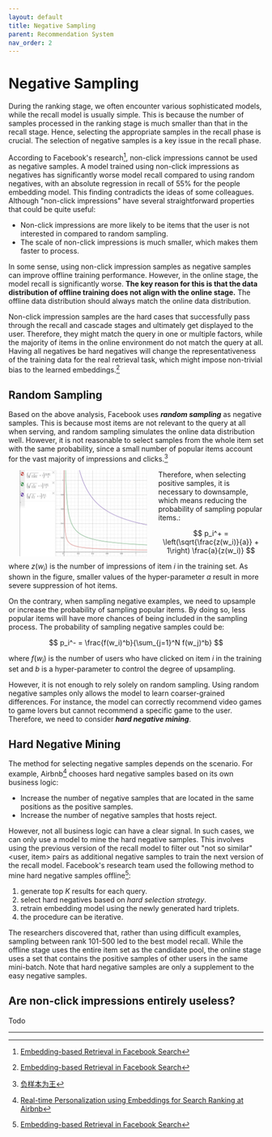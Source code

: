 ```yaml
---
layout: default
title: Negative Sampling
parent: Recommendation System
nav_order: 2
---
```


# Negative Sampling
During the ranking stage, we often encounter various sophisticated models, while the recall model is usually simple. This is because the number of samples processed in the ranking stage is much smaller than that in the recall stage. Hence, selecting the appropriate samples in the recall phase is crucial. The selection of negative samples is a key issue in the recall phase.

According to Facebook's research[^1], non-click impressions cannot be used as negative samples. A model trained using non-click impressions as negatives has significantly worse model recall compared to using random negatives, with an absolute regression in recall of 55% for the people embedding model. This finding contradicts the ideas of some colleagues. Although "non-click impressions" have several straightforward properties that could be quite useful:

- Non-click impressions are more likely to be items that the user is not interested in compared to random sampling.
- The scale of non-click impressions is much smaller, which makes them faster to process.

In some sense, using non-click impression samples as negative samples can improve offline training performance. However, in the online stage, the model recall is significantly worse. **The key reason for this is that the data distribution of offline training does not align with the online stage.** The offline data distribution should always match the online data distribution.

Non-click impression samples are the hard cases that successfully pass through the recall and cascade stages and ultimately get displayed to the user. Therefore, they might match the query in one or multiple factors, while the majority of items in the online environment do not match the query at all. Having all negatives be hard negatives will change the representativeness of the training data for the real retrieval task, which might impose non-trivial bias to the learned embeddings.[^1]
## Random Sampling

Based on the above analysis, Facebook uses ***random sampling*** as negative samples. This is because most items are not relevant to the query at all when serving, and random sampling simulates the online data distribution well. However, it is not reasonable to select samples from the whole item set with the same probability, since a small number of popular items account for the vast majority of impressions and clicks.[^2]

<img style="float: left; margin:0px 22px" src="../../assets/images/positive_sampling.png"  width="50%">
Therefore, when selecting positive samples, it is necessary to downsample, which means reducing the probability of sampling popular items.:

$$
p_i^+ = \left(\sqrt{\frac{z(w_i)}{a}} + 1\right) \frac{a}{z(w_i)}
$$

where $z(w_i)$ is the number of impressions of item $i$ in the training set. As shown in the figure, smaller values of the hyper-parameter $a$ result in more severe suppression of hot items.

On the contrary, when sampling negative examples, we need to upsample or increase the probability of sampling popular items. By doing so, less popular items will have more chances of being included in the sampling process. The probability of sampling negative samples could be:

$$
p_i^- = \frac{f(w_i)^b}{\sum_{j=1}^N f(w_j)^b}
$$

where $f(w_i)$ is the number of users who have clicked on item $i$ in the training set and $b$ is a hyper-parameter to control the degree of upsampling. 

However, it is not enough to rely solely on random sampling. Using random negative samples only allows the model to learn coarser-grained differences. For instance, the model can correctly recommend video games to game lovers but cannot recommend a specific game to the user. Therefore, we need to consider ***hard negative mining***.

## Hard Negative Mining

The method for selecting negative samples depends on the scenario. For example, Airbnb[^3] chooses hard negative samples based on its own business logic:

- Increase the number of negative samples that are located in the same positions as the positive samples.
- Increase the number of negative samples that hosts reject.

However, not all business logic can have a clear signal. In such cases, we can only use a model to mine the hard negative samples. This involves using the previous version of the recall model to filter out "not so similar" <user, item> pairs as additional negative samples to train the next version of the recall model. Facebook's research team used the following method to mine hard negative samples offline[^1]:

1. generate top $K$ results for each query.
2. select hard negatives based on *hard selection strategy*.
3. retrain embedding model using the newly generated hard triplets.
4. the procedure can be iterative.

The researchers discovered that, rather than using difficult examples, sampling between rank 101-500 led to the best model recall. While the offline stage uses the entire item set as the candidate pool, the online stage uses a set that contains the positive samples of other users in the same mini-batch. Note that hard negative samples are only a supplement to the easy negative samples.

## Are non-click impressions entirely useless?
Todo

---

[^1]: [Embedding-based Retrieval in Facebook Search](https://arxiv.org/pdf/2006.11632.pdf)

[^2]: [负样本为王](https://zhuanlan.zhihu.com/p/165064102)

[^3]: [Real-time Personalization using Embeddings for Search Ranking at Airbnb](https://dl.acm.org/doi/pdf/10.1145/3219819.3219885)